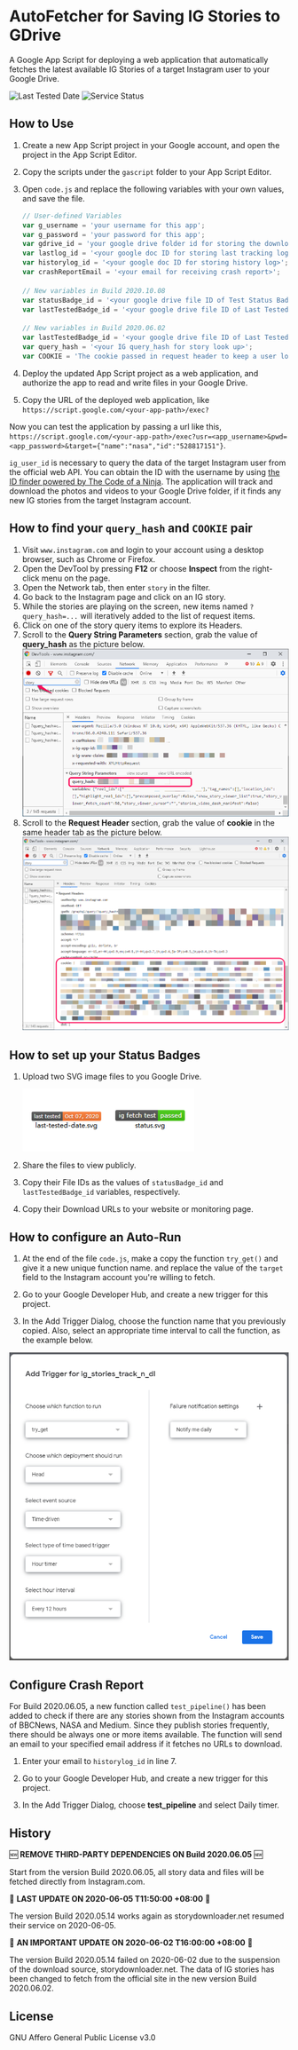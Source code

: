 # AutoFetcher for Saving IG Stories to GDrive

A Google App Script for deploying a web application that automatically fetches the latest available IG Stories of a target Instagram user to your Google Drive.

![Last Tested Date](https://drive.google.com/u/0/uc?id=1VnSH5wtVOJXd_kmZsCSd3yQSpXTjMr0E&export=download) ![Service Status](https://drive.google.com/u/0/uc?id=1BCyF1y8m1LKj8Um77st-3KC5-sTESoUZ&export=download)

## How to Use

1. Create a new App Script project in your Google account, and open the project in the App Script Editor.

2. Copy the scripts under the `gascript` folder to your App Script Editor.

3. Open `code.js` and replace the following variables with your own values, and save the file.

    ```js
    // User-defined Variables
    var g_username = 'your username for this app';
    var g_password = 'your password for this app';
    var gdrive_id = 'your google drive folder id for storing the downloaded files';
    var lastlog_id = '<your google doc ID for storing last tracking log>';
    var historylog_id = '<your google doc ID for storing history log>';
    var crashReportEmail = '<your email for receiving crash report>';

    // New variables in Build 2020.10.08
    var statusBadge_id = '<your google drive file ID of Test Status Badge>';
    var lastTestedBadge_id = '<your google drive file ID of Last Tested Badge>';

    // New variables in Build 2020.06.02
    var lastTestedBadge_id = '<your google drive file ID of Last Tested Badge>';
    var query_hash = '<your IG query_hash for story look up>';
    var COOKIE = 'The cookie passed in request header to keep a user logged in';
    ```

4. Deploy the updated App Script project as a web application, and authorize the app to read and write files in your Google Drive.

5. Copy the URL of the deployed web application, like `https://script.google.com/<your-app-path>/exec?`

Now you can test the application by passing a url like this, `https://script.google.com/<your-app-path>/exec?usr=<app_username>&pwd=<app_password>&target={"name":"nasa","id":"528817151"}`.

`ig_user_id` is necessary to query the data of the target Instagram user from the official web API. You can obtain the ID with the username by using [the ID finder powered by The Code of a Ninja](https://codeofaninja.com/tools/find-instagram-user-id). The application will track and download the photos and videos to your Google Drive folder, if it finds any new IG stories from the target Instagram account.

## How to find your `query_hash` and `COOKIE` pair

1. Visit `www.instagram.com` and login to your account using a desktop browser, such as Chrome or Firefox.
2. Open the DevTool by pressing **F12** or choose **Inspect** from the right-click menu on the page.
3. Open the Network tab, then enter `story` in the filter.
4. Go back to the Instagram page and click on an IG story.
5. While the stories are playing on the screen, new items named `?query_hash=...` will iteratively added to the list of request items.
6. Click on one of the story query items to explore its Headers.
7. Scroll to the **Query String Parameters** section, grab the value of **query_hash** as the picture below. ![Find Instagram query_hash using Chrome DevTools](/docs/images/find-your-instagram-story-query_hash.png)
8. Scroll to the **Request Header** section, grab the value of **cookie** in the same header tab as the picture below. ![Find Instagram cookie using Chrome DevTools](/docs/images/find-your-instagram-cookie-with-devtools.png)

## How to set up your Status Badges

1. Upload two SVG image files to you Google Drive.

    ![Status Badges](/docs/images/status-badges.png)

2. Share the files to view publicly.

3. Copy their File IDs as the values of `statusBadge_id` and `lastTestedBadge_id` variables, respectively.

4. Copy their Download URLs to your website or monitoring page.

## How to configure an Auto-Run

1. At the end of the file `code.js`, make a copy the function `try_get()` and give it a new unique function name. and replace the value of the `target` field to the Instagram account you're willing to fetch.

2. Go to your Google Developer Hub, and create a new trigger for this project.

3. In the Add Trigger Dialog, choose the function name that you previously copied. Also, select an appropriate time interval to call the function, as the example below.

![Setup a Google App Script Timed Trigger](/docs/images/setup_a_google_app_script_timed_trigger.png)

## Configure Crash Report

For Build 2020.06.05, a new function called `test_pipeline()` has been added to check if there are any stories shown from the Instagram accounts of BBCNews, NASA and Medium. Since they publish stories frequently, there should be always one or more items available. The function will send an email to your specified email address if it fetches no URLs to download.

1. Enter your email to `historylog_id` in line 7.

2. Go to your Google Developer Hub, and create a new trigger for this project.

3. In the Add Trigger Dialog, choose **test_pipeline** and select Daily timer.

## History

🆕 **REMOVE THIRD-PARTY DEPENDENCIES ON Build 2020.06.05** 🆕

Start from the version Build 2020.06.05, all story data and files will be fetched directly from Instagram.com.

🔔 **LAST UPDATE ON 2020-06-05 T11:50:00 +08:00** 🔔

The version Build 2020.05.14 works again as storydownloader.net resumed their service on 2020-06-05.

🚧 **AN IMPORTANT UPDATE ON 2020-06-02 T16:00:00 +08:00** 🚧

The version Build 2020.05.14 failed on 2020-06-02 due to the suspension of the download source, storydownloader.net. The data of IG stories has been changed to fetch from the official site in the new version Build 2020.06.02.

## License

GNU Affero General Public License v3.0
